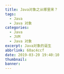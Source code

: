 ```yaml
---
title: Java对象之从哪里来？
tags:
  - Java
  - Java 对象
categories:
  - Java
  - JVM
  - Java 对象
excerpt: Java对象的诞生
abbrlink: 60ac4ccf
date: 2019-03-20 19:40:10
thumbnail:
banner:
---
```

